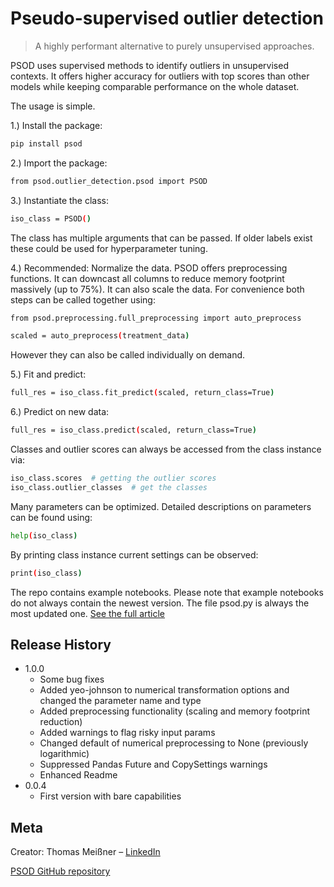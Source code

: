 # Pseudo-supervised outlier detection

> A highly performant alternative to purely unsupervised approaches.

PSOD uses supervised methods to identify outliers in unsupervised contexts. It offers higher accuracy for outliers
with top scores than other models while keeping comparable performance on the whole dataset.

The usage is simple.

1.) Install the package:
```sh
pip install psod
```

2.) Import the package:
```sh
from psod.outlier_detection.psod import PSOD
```

3.) Instantiate the class:
```sh
iso_class = PSOD()
```
The class has multiple arguments that can be passed. If older labels exist these could be used
for hyperparameter tuning.

4.) Recommended: Normalize the data. PSOD offers preprocessing functions. It can downcast all
columns to reduce memory footprint massively (up to 75%). It can also scale the data. For
convenience both steps can be called together using:
```sh
from psod.preprocessing.full_preprocessing import auto_preprocess

scaled = auto_preprocess(treatment_data)
```
However they can also be called individually on demand.

5.) Fit and predict:
```sh
full_res = iso_class.fit_predict(scaled, return_class=True)
```

6.) Predict on new data:
```sh
full_res = iso_class.predict(scaled, return_class=True)
```

Classes and outlier scores can always be accessed from the class instance via:
```sh
iso_class.scores  # getting the outlier scores
iso_class.outlier_classes  # get the classes
```

Many parameters can be optimized. Detailed descriptions on parameters can be found using:
```sh
help(iso_class)
```
By printing class instance current settings can be observed:
```sh
print(iso_class)
```

The repo contains example notebooks. Please note that example notebooks do not always contain the newest version. 
The file psod.py is always the most updated one.
[See the full article](https://medium.com/@thomasmeissnerds)

## Release History

* 1.0.0
    * Some bug fixes
    * Added yeo-johnson to numerical transformation options and changed the parameter name and type
    * Added preprocessing functionality (scaling and memory footprint reduction)
    * Added warnings to flag risky input params
    * Changed default of numerical preprocessing to None (previously logarithmic)
    * Suppressed Pandas Future and CopySettings warnings
    * Enhanced Readme
* 0.0.4
    * First version with bare capabilities


## Meta

Creator: Thomas Meißner – [LinkedIn](https://www.linkedin.com/in/thomas-mei%C3%9Fner-m-a-3808b346)

[PSOD GitHub repository](https://github.com/ThomasMeissnerDS/PSOD)